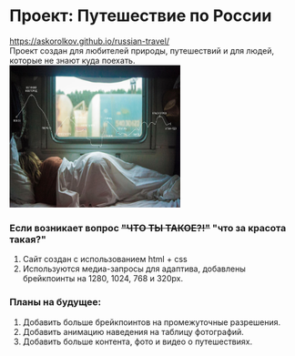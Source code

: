 # Проект: Путешествие по России
https://askorolkov.github.io/russian-travel/  
Проект создан для любителей природы, путешествий и для людей, которые не знают куда поехать.
<img src="images/lead-polka.jpg" width="300px" height="250px">
###  Если возникает вопрос ~~"ЧТО ТЫ ТАКОЕ?!"~~ "что за красота такая?" 
1. Сайт создан с использованием html + css
2. Используются медиа-запросы для адаптива, добавлены брейкпоинты на 1280, 1024, 768 и 320px.


### Планы на будущее:
1. Добавить больше брейкпоинтов на промежуточные разрешения.
2. Добавить анимацию наведения на таблицу фотографий.
3. Добавить больше контента, фото и видео о путешествиях.

